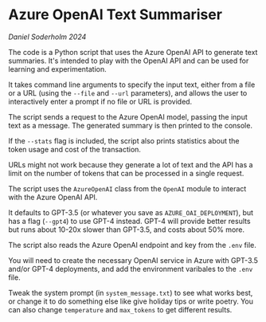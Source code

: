 # Azure OpenAI Text Summariser

_Daniel Soderholm 2024_

The code is a Python script that uses the Azure OpenAI API to generate text summaries. It's intended to play with the OpenAI API and can be used for learning and experimentation.

It takes command line arguments to specify the input text, either from a file or a URL (using the `--file` and `--url` parameters), and allows the user to interactively enter a prompt if no file or URL is provided.

The script sends a request to the Azure OpenAI model, passing the input text as a message. The generated summary is then printed to the console. 

If the `--stats` flag is included, the script also prints statistics about the token usage and cost of the transaction.

URLs might not work because they generate a lot of text and the API has a limit on the number of tokens that can be processed in a single request. 

The script uses the `AzureOpenAI` class from the `OpenAI` module to interact with the Azure OpenAI API. 

It defaults to GPT-3.5 (or whatever you save as `AZURE_OAI_DEPLOYMENT`), but has a flag (`--gpt4`) to use GPT-4 instead. GPT-4 will provide better results but runs about 10-20x slower than GPT-3.5, and costs about 50% more.

The script also reads the Azure OpenAI endpoint and key from the `.env` file.

You will need to create the necessary OpenAI service in Azure with GPT-3.5 and/or GPT-4 deployments, and add the environment varibales to the `.env` file.

Tweak the system prompt (in `system_message.txt`) to see what works best, or change it to do something else like give holiday tips or write poetry. You can also change `temperature` and `max_tokens` to get different results.
